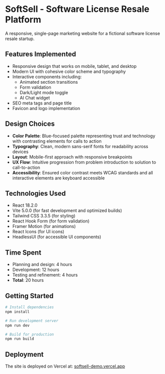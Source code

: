  # SoftSell - Software License Resale Platform

A responsive, single-page marketing website for a fictional software license resale startup.

## Features Implemented

- Responsive design that works on mobile, tablet, and desktop
- Modern UI with cohesive color scheme and typography
- Interactive components including:
  - Animated section transitions
  - Form validation
  - Dark/Light mode toggle
  - AI Chat widget
- SEO meta tags and page title
- Favicon and logo implementation

## Design Choices

- **Color Palette**: Blue-focused palette representing trust and technology with contrasting elements for calls to action
- **Typography**: Clean, modern sans-serif fonts for readability across devices
- **Layout**: Mobile-first approach with responsive breakpoints
- **UX Flow**: Intuitive progression from problem introduction to solution to call-to-action
- **Accessibility**: Ensured color contrast meets WCAG standards and all interactive elements are keyboard accessible

## Technologies Used

- React 18.2.0
- Vite 5.0.0 (for fast development and optimized builds)
- Tailwind CSS 3.3.5 (for styling)
- React Hook Form (for form validation)
- Framer Motion (for animations)
- React Icons (for UI icons)
- HeadlessUI (for accessible UI components)

## Time Spent

- Planning and design: 4 hours
- Development: 12 hours
- Testing and refinement: 4 hours
- **Total**: 20 hours

## Getting Started

```bash
# Install dependencies
npm install

# Run development server
npm run dev

# Build for production
npm run build
```

## Deployment

The site is deployed on Vercel at: [softsell-demo.vercel.app](https://softsell-demo.vercel.app)